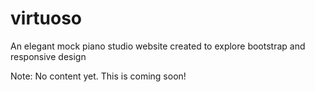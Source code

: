 # virtuoso
An elegant mock piano studio website created to explore bootstrap and responsive design

Note: No content yet. This is coming soon!
